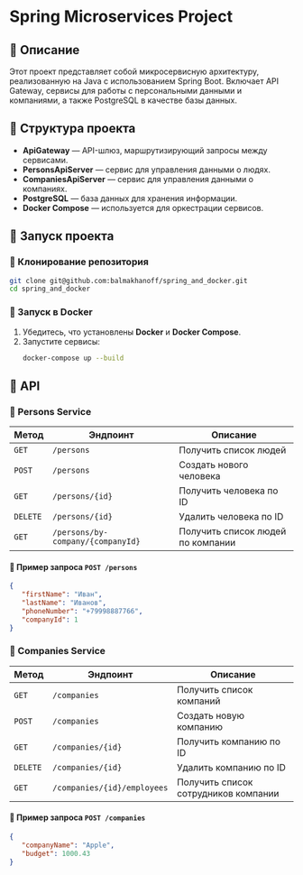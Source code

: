 # Spring Microservices Project

## 📌 Описание
Этот проект представляет собой микросервисную архитектуру, реализованную на Java с использованием Spring Boot. Включает API Gateway, сервисы для работы с персональными данными и компаниями, а также PostgreSQL в качестве базы данных.

## 📂 Структура проекта
- **ApiGateway** — API-шлюз, маршрутизирующий запросы между сервисами.
- **PersonsApiServer** — сервис для управления данными о людях.
- **CompaniesApiServer** — сервис для управления данными о компаниях.
- **PostgreSQL** — база данных для хранения информации.
- **Docker Compose** — используется для оркестрации сервисов.

## 🚀 Запуск проекта
### 🔧 Клонирование репозитория
```sh
git clone git@github.com:balmakhanoff/spring_and_docker.git
cd spring_and_docker
```

### 🐳 Запуск в Docker
1. Убедитесь, что установлены **Docker** и **Docker Compose**.
2. Запустите сервисы:
   ```sh
   docker-compose up --build
   ```

## 📌 API

### 🔹 Persons Service
| Метод | Эндпоинт | Описание |
|-------|---------|----------|
| `GET` | `/persons` | Получить список людей |
| `POST` | `/persons` | Создать нового человека |
| `GET` | `/persons/{id}` | Получить человека по ID |
| `DELETE` | `/persons/{id}` | Удалить человека по ID |
| `GET` | `/persons/by-company/{companyId}` | Получить список людей по компании |

#### 📄 Пример запроса `POST /persons`
```json
{
   "firstName": "Иван",
   "lastName": "Иванов",
   "phoneNumber": "+79998887766",
   "companyId": 1
}
```

### 🔹 Companies Service
| Метод | Эндпоинт | Описание |
|-------|---------|----------|
| `GET` | `/companies` | Получить список компаний |
| `POST` | `/companies` | Создать новую компанию |
| `GET` | `/companies/{id}` | Получить компанию по ID |
| `DELETE` | `/companies/{id}` | Удалить компанию по ID |
| `GET` | `/companies/{id}/employees` | Получить список сотрудников компании |

#### 📄 Пример запроса `POST /companies`
```json
{
   "companyName": "Apple",
   "budget": 1000.43
}
```
